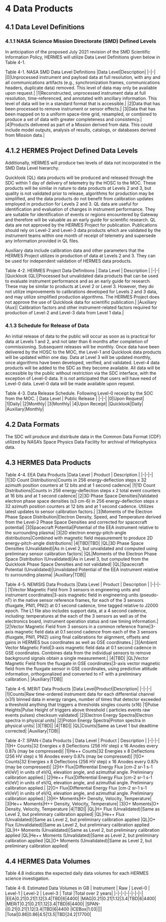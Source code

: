 # 4 Data Products

## 4.1 Data Level Definitions
### 4.1.1 NASA Science Mission Directorate (SMD) Defined Levels
In anticipation of the proposed July 2021 revision of the SMD Scientific Information Policy, HERMES will utilize Data Level Definitions given below in Table 4-1.

Table 4-1. NASA SMD Data Level Definitions
|Data Level|Description|
|-|-|
|0|Unprocessed instrument and payload data at full resolution, with any and all communications artifacts (e.g., synchronization frames, communications headers, duplicate data) removed. This level of data may only be available upon request.|
|1|Reconstructed, unprocessed instrument data at full resolution, time-referenced, and annotated with ancillary information. This level of data will be in a standard format that is accessible.|
|2|Data that has been processed to remove instrument or sensor effects.|
|3|Data that has been mapped on to a uniform space-time grid, resampled, or combined to produce a set of data with greater completeness and consistency.|
|4|Products delivered as part of a Mission derived from data. This could include model outputs, analysis of results, catalogs, or databases derived from Mission data.|

## 4.1.2 HERMES Project Defined Data Levels
Additionally, HERMES will produce two levels of data not incorporated in the SMD Data Level hierarchy.

Quicklook (QL) data products will be produced and released through the SDC within 1 day of delivery of telemetry by the HOSC to the MOC. These products will be similar in nature to data products at Levels 2 and 3, but quality is not validated prior to release, algorithms for production may be simplified, and the data products do not benefit from calibration updates employed in production for Levels 2 and 3. QL data are useful for identification and evaluation of changes in instrument performance. They are suitable for identification of events or regions encountered by Gateway and therefore will be valuable as an early guide for scientific research. QL data are not approved by the HERMES Project for publication. Publications should rely on Level-2 and Level-3 data products which are validated by the instrument teams within one month of receipt of telemetry and supersede any information provided in QL files.

Auxiliary data include calibration data and other parameters that the HERMES Project utilizes in production of data at Levels 2 and 3. They can be used for independent validation of HERMES data products.

Table 4-2. HERMES Project Data Definitions
| Data Level | Description |
|-|-|
|Quicklook (QL)|Processed but unvalidated data products that can be used to evaluate instrument performance and as an early guide for research. These may be similar to products at Level 2 or Level 3. However, they do not utilize improvements to calibrations developed for Levels 2 and 3 data, and may utilize simplified production algorithms. The HERMES Project does not approve the use of Quicklook data for scientific publication.|
|Auxiliary (Aux)| Calibration factors and other instrument-related factors required for production of Level-2 and Level-3 data from Level 1 data.|

### 4.1.3 Schedule for Release of Data
An initial release of data to the public will occur as soon as is practical for data at Levels 1 and 2, and not later than 6 months after completion of commissioning. Subsequent releases will be monthly. Once data have been delivered by the HOSC to the MOC, the Level-1 and Quicklook data products will be updated within one day. Data at Level 3 will be updated monthly, once algorithms have been developed, verified, and validated. Level-4 data products will be added to the SDC as they become available. All data will be accessible by the public without restriction via the SDC interface, with the exception of Level-0 data. It is not anticipated that users will have need of Level-0 data. Level-0 data will be made available upon request.

Table 4-3. Data Release Schedule. Following Level-0 receipt by the SOC from the  MOC.
| Data Level | Public Release |
|-|-|
|0|Upon Request|
|1|Daily|
|2|Monthly|
|3|Monthly|
|4|Upon Receipt|
|Quicklook|Daily|
|Auxiliary|Monthly|

## 4.2 Data Formats
The SDC will produce and distribute data in the Common Data Format (CDF) utilized by NASA’s Space Physics Data Facility for archival of Heliophysics data.

## 4.3 HERMES Data Products

Table 4-4. EEA Data Products
|Data Level | Product | Description |
|-|-|-|
|1|3D Count Distributions|Counts in 256 energy-deflection steps x 32 azimuth position counters at 12 bits and at 1 second cadence|
|1|1D Count Distributions|Counts in 256 energy-deflection steps x 2 total event counters at 16 bits and at 1 second cadence|
|2|3D Phase Space Densities|Validated electron phase space densities (s3 cm-6) in 256 energy-deflection steps x 32 azimuth position counters at 12 bits and at 1 second cadence. Utilizes latest updates to sensor calibration factors.|
|3|Moments of the Electron Phase Space Distribution|Electron Density, Speed, and Temperature derived from the Level-2 Phase Space Densities and corrected for spacecraft potential|
|3|Spacecraft Potential|Potential of the EEA instrument relative to the surrounding plasma|
|3|2D electron energy-pitch-angle distributions|Combined with magnetic field measurement to produce 2D energy-pitch-angle distributions|
|4|TBD|TBD|
|QL|3D Phase Space Densities (Unvalidated)|As in Level 2, but unvalidated and computed using preliminary sensor calibration factors|
|QL|Moments of the Electron Phase Space Distribution (Unvalidated)|As in Level 3, but computed from the Quicklook Phase Space Densities and not validated|
|QL|Spacecraft Potential (Unvalidated)|Unvalidated Potential of the EEA instrument relative to surrounding plasma|
|Auxiliary|TDB||

Table 4-5. NEMISIS Data Products
|Data Level | Product | Description |
|-|-|-|
|1|Vector Magnetic Field from 3 sensors in engineering units and instrument coordinates|3-axis magnetic field in engineering units (pseudo-nT) in the native sensor reference frames, for each of the 3 sensors (fluxgate, PNI1, PNI2) at 0.1 second cadence, time tagged relative to J2000 epoch.   The L1 file also includes support data, at a 4 second cadence, including: temperatures at the each of the 3 sensors as well as of the electronics board, instrument operation status and raw timing information.|
|2|Vector Magnetic Field from 3 sensors in a common reference frame|3-axis magnetic field data at 0.1 second cadence from each of the 3 sensors (fluxgate, PNI1, PNI2) using final calibrations for alignment, offsets and gains in HERMES bus coordinates as well as GSE coordinates.|
|3|Ambient Vector Magnetic Field|3-axis magnetic field data at 0.1 second cadence in GSE coordinates.  Combines data from the individual sensors to remove background signals obtain a single measurement.|
|4|TBD|
|QL|Vector Magnetic Field from the fluxgate in GSE coordinates|3-axis vector magnetic field from the fluxgate sensor in GSE coordinates, using predictive attitude information, orthogonalized and converted to nT with a preliminary calibration.|
|Auxiliary|TDB||

Table 4-6. MERiT Data Products
|Data Level|Product|Description|
|-|-|-|
|1|Counts|Raw time-ordered instrument data for each differential channel (x31) binned data in energy ranges, number of times that detector exceeded a threshold anything that triggers a thresholds singles counts (x16)
|1|Pulse Heights|Pulse Height of triggers above threshold ( particles events raw events pulses) checksum validated|
|2|Electron Energy Spectra|Electron spectra in physical units|
|2|Proton Energy Spectra|Proton spectra in physical units|
|3|TBD||
|4|TBD||
|QL|Counts|Same as Level 1 but deadtime corrected|
|Auxiliary|TDB||

Table 4-7. SPAN-i Data Products
| Data Level | Product | Description |
|-|-|-|
|1|H+ Counts|32 Energies x 8 Deflections (256 HV step) x 16 Anodes every 0.87s (may be compressed)|
|1|He++ Counts|32 Energies x 8 Deflections (256 HV step) x 16 Anodes every 0.87s (may be compressed)|
|1|O+ Counts|32 Energies x 8 Deflections (256 HV step) x 16 Anodes every 0.87s (may be compressed)|
|2|H+ Flux|Differential Energy Flux [cm-2 sr-1 s-1 eV/eV] in units of eV/Q, elevation angle, and azimuthal angle. Preliminary calibration applied.|
|2|He++ Flux|Differential Energy Flux [cm-2 sr-1 s-1 eV/eV] in units of eV/Q, elevation angle, and azimuthal angle. Preliminary calibration applied.|
|2|O+ Flux|Differential Energy Flux [cm-2 sr-1 s-1 eV/eV] in units of eV/Q, elevation angle, and azimuthal angle. Preliminary calibration applied.|
|3|H+ Moments|H+ Density, Velocity, Temperature|
|3|He++ Moments|H++ Density, Velocity, Temperature|
|3|O+ Moments|O+ Density, Velocity, Temperature
|4|TBD||
|QL|H+ Flux (Unvalidated)|Same as Level 2, but preliminary calibration applied|
|QL|He++ Flux (Unvalidated)|Same as Level 2, but preliminary calibration applied
|QL|O+ Flux (Unvalidated)|Same as Level 2, but preliminary calibration applied
|QL|H+ Moments (Unvalidated)|Same as Level 2, but preliminary calibration applied
|QL|He++ Moments (Unvalidated)|Same as Level 2, but preliminary calibration applied
|QL|O+ Moments (Unvalidated)|Same as Level 2, but preliminary calibration applied|

## 4.4 HERMES Data Volumes

Table 4.8 indicates the expected daily data volumes for each HERMES science investigation.

Table 4-8. Estimated Data Volumes in GB
| Instrument | Raw | Level-0 | Level-1 | Level-2 | Level-3 | Total |Total over 2 years|
|-|-|-|-|-|-|-|-|
|EEA|0.21|0.21|1.12|3.4|TBD|6|4400|
|MAG|0.21|0.21|1.12|3.4|TBD|6|4400|
|MERiT|0.21|0.21|1.12|3.4|TBD|6|4400|
|SPAN-i|0.21|0.21|1.12|3.4|TBD|6|4400
|ICEBox|1.03||||
|Total|0.86|0.86|4.5|13.5|TBD|24.2|17700|
